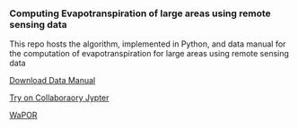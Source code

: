 ### Computing Evapotranspiration of large areas using remote sensing data

This repo hosts the algorithm, implemented in Python, and data manual 
for the computation of evapotranspiration for large areas using remote sensing data

[Download Data Manual](https://bitbucket.org/cioapps/wapor-et-look/raw/9ec88e56769f49722c2d1165bb34547f5842b811/Docs/WaPOR_ET_data_manual_finaldraft-v1.2-for-distribution.pdf)

[Try on Collaboraory Jypter](https://colab.research.google.com/drive/1BH2uqzhUe3p2eRWJ0oheWE9W9irtrFYZ)

[WaPOR](https://wapor.apps.fao.org/)